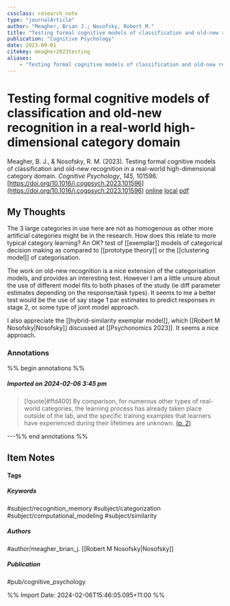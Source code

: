 ```yaml
---
cssclass: research_note
type: "journalArticle"
author: "Meagher, Brian J.; Nosofsky, Robert M."
title: "Testing formal cognitive models of classification and old-new recognition in a real-world high-dimensional category domain"
publication: "Cognitive Psychology"
date: 2023-09-01
citekey: meagher2023testing
aliases: 
    - "Testing formal cognitive models of classification and old-new recognition in a real-world high-dimensional category domain"
---
```


# Testing formal cognitive models of classification and old-new recognition in a real-world high-dimensional category domain

Meagher, B. J., & Nosofsky, R. M. (2023). Testing formal cognitive models of classification and old-new recognition in a real-world high-dimensional category domain. _Cognitive Psychology_, _145_, 101596. [https://doi.org/10.1016/j.cogpsych.2023.101596](https://doi.org/10.1016/j.cogpsych.2023.101596)
[online](http://zotero.org/users/local/kZl3QdXV/items/5ACQKVVD) [local](zotero://select/library/items/5ACQKVVD) [pdf](file:///home/gjc216/Zotero/storage/2T4DY6S5/Meagher%20and%20Nosofsky%20-%202023%20-%20Testing%20formal%20cognitive%20models%20of%20classification%20.pdf)
 
## My Thoughts

The 3 large categories in use here are not as homogenous as other more artificial categories might be in the research. How does this relate to more typical category learning? An OK? test of [[exemplar]] models of categorical decision making as compared to [[prototype theory]] or the [[clustering model]] of categorisation.

The work on old-new recognition is a nice extension of the categorisation models, and provides an interesting test. However I am a little unsure about the use of different model fits to both phases of the study (ie diff parameter estimates depending on the response/task types). It seems to me a better test would be the use of say stage 1 par estimates to predict responses in stage 2, or some type of joint model approach.

I also appreciate the [[hybrid-similarity exemplar model]], which [[Robert M Nosofsky|Nosofsky]] discussed at [[Psychonomics 2023]]. It seems a nice approach.
 
### Annotations

%% begin annotations %%

##### Imported on 2024-02-06 3:45 pm
>[!quote|#ffd400]
>By comparison, for numerous other types of real-world categories, the learning process has already taken place outside of the lab, and the specific training examples that learners have experienced during their lifetimes are unknown. [(p. 2)](zotero://open-pdf/library/items/2T4DY6S5?page=2&annotation=4W6CQ7P4)

---%% end annotations %%

## Item Notes

#### Tags

##### Keywords

#subject/recognition_memory #subject/categorization #subject/computational_modeling #subject/similarity 

##### Authors

#author/meagher_brian_j.  [[Robert M Nosofsky|Nosofsky]]

##### Publication

#pub/cognitive_psychology


%% Import Date: 2024-02-06T15:46:05.095+11:00 %%
